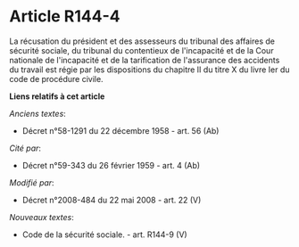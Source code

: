 # Article R144-4

La récusation du président et des assesseurs du tribunal des affaires de sécurité sociale, du tribunal du contentieux de
l'incapacité et de la Cour nationale de l'incapacité et de la tarification de l'assurance des accidents du travail est régie
par les dispositions du chapitre II du titre X du livre Ier du    code de procédure civile.

**Liens relatifs à cet article**

_Anciens textes_:

  - Décret n°58-1291 du 22 décembre 1958 - art. 56 (Ab)

_Cité par_:

  - Décret n°59-343 du 26 février 1959 - art. 4 (Ab)

_Modifié par_:

  - Décret n°2008-484 du 22 mai 2008 - art. 22 (V)

_Nouveaux textes_:

  - Code de la sécurité sociale. - art. R144-9 (V)
